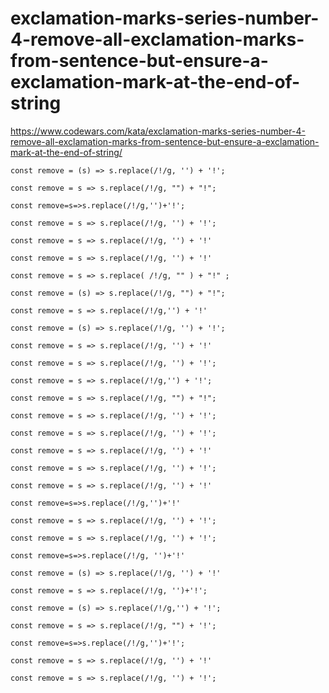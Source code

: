 # exclamation-marks-series-number-4-remove-all-exclamation-marks-from-sentence-but-ensure-a-exclamation-mark-at-the-end-of-string
https://www.codewars.com/kata/exclamation-marks-series-number-4-remove-all-exclamation-marks-from-sentence-but-ensure-a-exclamation-mark-at-the-end-of-string/


```
const remove = (s) => s.replace(/!/g, '') + '!';
```

```
const remove = s => s.replace(/!/g, "") + "!";
```

```
const remove=s=>s.replace(/!/g,'')+'!';
```

```
const remove = s => s.replace(/!/g, '') + '!';
```

```
const remove = s => s.replace(/!/g, '') + '!'
```

```
const remove = s => s.replace(/!/g, '') + '!'
```

```
const remove = s => s.replace( /!/g, "" ) + "!" ;
```

```
const remove = (s) => s.replace(/!/g, "") + "!";
```

```
const remove = s => s.replace(/!/g,'') + '!'
```

```
const remove = (s) => s.replace(/!/g, '') + '!';

```

```
const remove = s => s.replace(/!/g, '') + '!'
```

```
const remove = s => s.replace(/!/g, '') + '!';
```

```
const remove = s => s.replace(/!/g,'') + '!';
```

```
const remove = s => s.replace(/!/g, "") + "!";
```

```
const remove = s => s.replace(/!/g, '') + '!';
```

```
const remove = s => s.replace(/!/g, '') + '!';

```

```
const remove = s => s.replace(/!/g, '') + '!'

```

```
const remove = s => s.replace(/!/g, '') + '!';

```

```
const remove = s => s.replace(/!/g, '') + '!'
```

```
const remove=s=>s.replace(/!/g,'')+'!'
```

```
const remove = s => s.replace(/!/g, '') + '!';
```

```
const remove = s => s.replace(/!/g, '') + '!';
```

```
const remove=s=>s.replace(/!/g, '')+'!'
```

```
const remove = (s) => s.replace(/!/g, '') + '!'

```

```
const remove = s => s.replace(/!/g, '')+'!';
```

```
const remove = (s) => s.replace(/!/g,'') + '!';
```

```
const remove = s => s.replace(/!/g, "") + '!';
```

```
const remove=s=>s.replace(/!/g,'')+'!';

```

```
const remove = s => s.replace(/!/g, '') + '!'
```

```
const remove = s => s.replace(/!/g, '') + '!';
```

